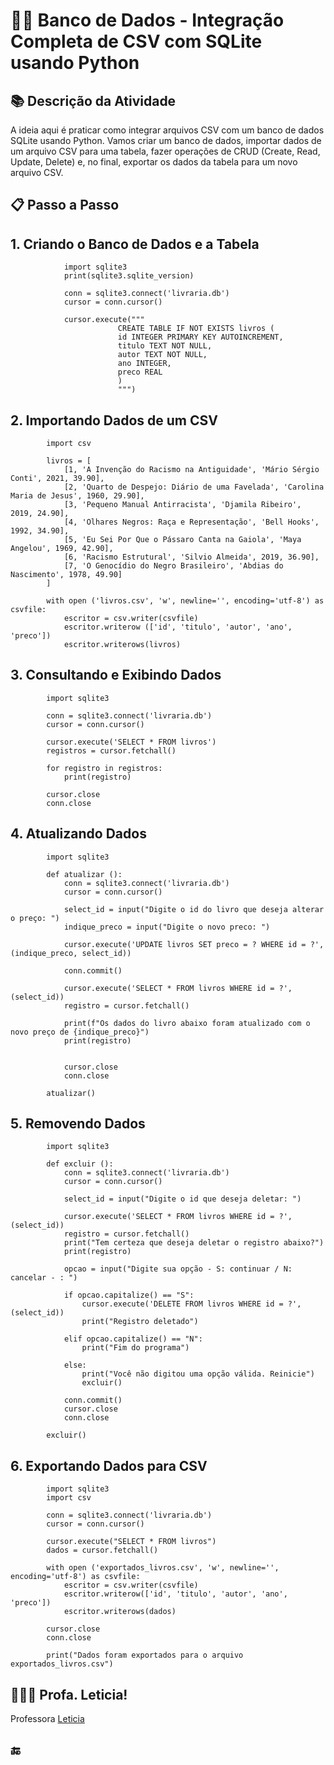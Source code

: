 # 🏦🎲 Banco de Dados - Integração Completa de CSV com SQLite usando Python

## 📚 Descrição da Atividade

A ideia aqui é praticar como integrar arquivos CSV com um banco de dados SQLite usando Python. Vamos criar um banco de dados, importar dados de um arquivo CSV para uma tabela, fazer operações de CRUD (Create, Read, Update, Delete) e, no final, exportar os dados da tabela para um novo arquivo CSV.

## 📋 Passo a Passo

## 1. **Criando o Banco de Dados e a Tabela**

                import sqlite3
                print(sqlite3.sqlite_version)

                conn = sqlite3.connect('livraria.db')
                cursor = conn.cursor()

                cursor.execute("""
                            CREATE TABLE IF NOT EXISTS livros (
                            id INTEGER PRIMARY KEY AUTOINCREMENT,
                            titulo TEXT NOT NULL,
                            autor TEXT NOT NULL,
                            ano INTEGER,
                            preco REAL
                            )
                            """)


## 2. **Importando Dados de um CSV**

            import csv

            livros = [
                [1, 'A Invenção do Racismo na Antiguidade', 'Mário Sérgio Conti', 2021, 39.90],
                [2, 'Quarto de Despejo: Diário de uma Favelada', 'Carolina Maria de Jesus', 1960, 29.90],
                [3, 'Pequeno Manual Antirracista', 'Djamila Ribeiro', 2019, 24.90],
                [4, 'Olhares Negros: Raça e Representação', 'Bell Hooks', 1992, 34.90],
                [5, 'Eu Sei Por Que o Pássaro Canta na Gaiola', 'Maya Angelou', 1969, 42.90],
                [6, 'Racismo Estrutural', 'Silvio Almeida', 2019, 36.90],
                [7, 'O Genocídio do Negro Brasileiro', 'Abdias do Nascimento', 1978, 49.90]
            ]

            with open ('livros.csv', 'w', newline='', encoding='utf-8') as csvfile: 
                escritor = csv.writer(csvfile) 
                escritor.writerow (['id', 'titulo', 'autor', 'ano', 'preco']) 
                escritor.writerows(livros) 

## 3. **Consultando e Exibindo Dados**

            import sqlite3

            conn = sqlite3.connect('livraria.db')
            cursor = conn.cursor()

            cursor.execute('SELECT * FROM livros')
            registros = cursor.fetchall()

            for registro in registros:
                print(registro)

            cursor.close
            conn.close

## 4. **Atualizando Dados**

            import sqlite3

            def atualizar ():
                conn = sqlite3.connect('livraria.db')
                cursor = conn.cursor()

                select_id = input("Digite o id do livro que deseja alterar o preço: ")
                indique_preco = input("Digite o novo preco: ")

                cursor.execute('UPDATE livros SET preco = ? WHERE id = ?', (indique_preco, select_id))

                conn.commit()

                cursor.execute('SELECT * FROM livros WHERE id = ?', (select_id))
                registro = cursor.fetchall()

                print(f"Os dados do livro abaixo foram atualizado com o novo preço de {indique_preco}")
                print(registro)


                cursor.close
                conn.close

            atualizar() 

## 5. **Removendo Dados**

            import sqlite3

            def excluir ():
                conn = sqlite3.connect('livraria.db')
                cursor = conn.cursor()

                select_id = input("Digite o id que deseja deletar: ")

                cursor.execute('SELECT * FROM livros WHERE id = ?', (select_id))
                registro = cursor.fetchall()
                print("Tem certeza que deseja deletar o registro abaixo?")
                print(registro)

                opcao = input("Digite sua opção - S: continuar / N: cancelar - : ")

                if opcao.capitalize() == "S":
                    cursor.execute('DELETE FROM livros WHERE id = ?', (select_id))
                    print("Registro deletado")

                elif opcao.capitalize() == "N":
                    print("Fim do programa")

                else:
                    print("Você não digitou uma opção válida. Reinicie")
                    excluir()

                conn.commit()
                cursor.close
                conn.close

            excluir()  

## 6. **Exportando Dados para CSV**

            import sqlite3
            import csv

            conn = sqlite3.connect('livraria.db')
            cursor = conn.cursor()

            cursor.execute("SELECT * FROM livros")
            dados = cursor.fetchall()

            with open ('exportados_livros.csv', 'w', newline='', encoding='utf-8') as csvfile:
                escritor = csv.writer(csvfile)
                escritor.writerow(['id', 'titulo', 'autor', 'ano', 'preco'])
                escritor.writerows(dados)

            cursor.close
            conn.close

            print("Dados foram exportados para o arquivo exportados_livros.csv")       


## 👩🏻‍🏫 Profa. Leticia!
Professora [Leticia](https://davinyleticia.bio/)

## 🔚